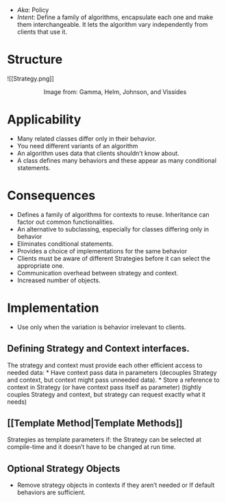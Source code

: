 * *Aka*: Policy
* *Intent*: Define a family of algorithms, encapsulate each one and make them interchangeable. It lets the algorithm vary independently from clients that use it.
# Structure
![[Strategy.png]]
<center> Image from: Gamma, Helm, Johnson, and Vissides </center>

# Applicability
* Many related classes differ only in their behavior.
* You need different variants of an algorithm
* An algorithm uses data that clients shouldn’t know about.
* A class defines many behaviors and these appear as many conditional statements.

# Consequences
* Defines a family of algorithms for contexts to reuse. Inheritance can factor out common functionalities.
* An alternative to subclassing, especially for classes differing only in behavior
* Eliminates conditional statements.
* Provides a choice of implementations for the same behavior
* Clients must be aware of different Strategies before it can select the appropriate one.
* Communication overhead between strategy and context.
* Increased number of objects.

# Implementation
* Use only when the variation is behavior irrelevant to clients.

## Defining Strategy and Context interfaces. 
The strategy and context must provide each other efficient access to needed data:
	* Have context pass data in parameters (decouples Strategy and context, but context might pass unneeded data).
	* Store a reference to context in Strategy (or have context pass itself as parameter) (tightly couples Strategy and context, but strategy can request exactly what it needs)

## [[Template Method|Template Methods]]
Strategies as template parameters if: the Strategy can be selected at compile-time and it doesn’t have to be changed at run time.

## Optional Strategy Objects
* Remove strategy objects in contexts if they aren’t needed or If default behaviors are sufficient.